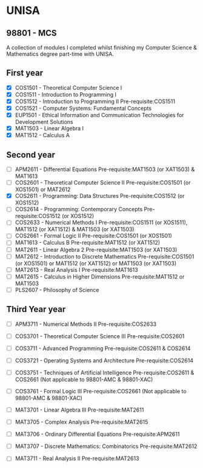 # UNISA
## 98801 - MCS
A collection of modules I completed whilst finishing my Computer Science & Mathematics degree part-time with UNISA.

## First year
- [x] COS1501 - Theoretical Computer Science I 	
- [x] COS1511 - Introduction to Programming I 	
- [x] COS1512 - Introduction to Programming II 	Pre-requisite:COS1511 
- [x] COS1521 - Computer Systems: Fundamental Concepts 	
- [x] EUP1501 - Ethical Information and Communication Technologies for Development Solutions 	
- [x] MAT1503 - Linear Algebra I 	
- [x] MAT1512 - Calculus A

## Second year
- [ ] APM2611 - Differential Equations 	Pre-requisite:MAT1503 (or XAT1503) & MAT1613
- [ ] COS2601 - Theoretical Computer Science II 	Pre-requisite:COS1501 (or XOS1501) or MAT2612
- [x] COS2611 - Programming: Data Structures 	Pre-requisite:COS1512 (or XOS1512)
- [ ] COS2614 - Programming: Contemporary Concepts 	Pre-requisite:COS1512 (or XOS1512)
- [ ] COS2633 - Numerical Methods I 	Pre-requisite:COS1511 (or XOS1511), MAT1512 (or XAT1512) & MAT1503 (or XAT1503)
- [ ] COS2661 - Formal Logic II 	Pre-requisite:COS1501 (or XOS1501)
- [ ] MAT1613 - Calculus B 	Pre-requisite:MAT1512 (or XAT1512)
- [ ] MAT2611 - Linear Algebra 2 	Pre-requisite:MAT1503 (or XAT1503)
- [ ] MAT2612 - Introduction to Discrete Mathematics 	Pre-requisite:COS1501 (or XOS1501) or MAT1512 (or XAT1512) or MAT1503 (or XAT1503)
- [ ] MAT2613 - Real Analysis I 	Pre-requisite:MAT1613
- [ ] MAT2615 - Calculus in Higher Dimensions 	Pre-requisite:MAT1512 or MAT1503
- [ ] PLS2607 - Philosophy of Science

## Third Year year
- [ ] APM3711 - Numerical Methods II 	Pre-requisite:COS2633
- [ ] COS3701 - Theoretical Computer Science III 	Pre-requisite:COS2601
- [ ] COS3711 - Advanced Programming 	Pre-requisite:COS2611 & COS2614
- [ ] COS3721 - Operating Systems and Architecture 	Pre-requisite:COS2614
- [ ] COS3751 - Techniques of Artificial Intelligence 	Pre-requisite:COS2611 & COS2661 (Not applicable to 98801-AMC & 98801-XAC)
- [ ] COS3761 - Formal Logic III 	Pre-requisite:COS2661 (Not applicable to 98801-AMC & 98801-XAC)
- [ ] MAT3701 - Linear Algebra III 	Pre-requisite:MAT2611
- [ ] MAT3705 - Complex Analysis 	Pre-requisite:MAT2615
- [ ] MAT3706 - Ordinary Differential Equations 	Pre-requisite:APM2611
- [ ] MAT3707 - Discrete Mathematics: Combinatorics 	Pre-requisite:MAT2612
- [ ] MAT3711 - Real Analysis II 	Pre-requisite:MAT2613

